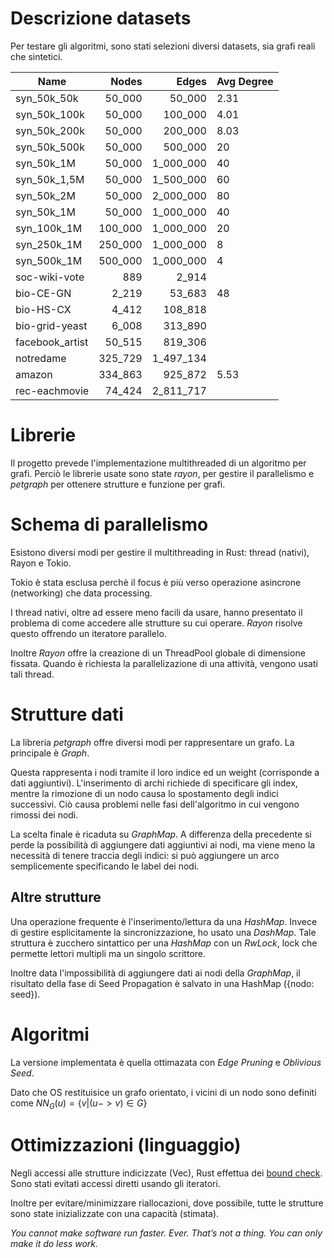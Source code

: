 # Descrizione datasets
Per testare gli algoritmi, sono stati selezioni diversi datasets, sia grafi reali che sintetici.

| Name            | Nodes    | Edges       | Avg Degree
| ----            | ----:    | ----:       | ---- 
| syn_50k_50k     | 50_000   | 50_000      | 2.31
| syn_50k_100k    | 50_000   | 100_000     | 4.01
| syn_50k_200k    | 50_000   | 200_000     | 8.03
| syn_50k_500k    | 50_000   | 500_000     | 20
| syn_50k_1M      | 50_000   | 1_000_000   | 40
| syn_50k_1,5M    | 50_000   | 1_500_000   | 60
| syn_50k_2M      | 50_000   | 2_000_000   | 80
| syn_50k_1M      | 50_000   | 1_000_000   | 40
| syn_100k_1M     | 100_000  | 1_000_000   | 20
| syn_250k_1M     | 250_000  | 1_000_000   | 8
| syn_500k_1M     | 500_000  | 1_000_000   | 4
| soc-wiki-vote   | 889      | 2_914       |
| bio-CE-GN       | 2_219    | 53_683      | 48
| bio-HS-CX       | 4_412    | 108_818     |
| bio-grid-yeast  | 6_008    | 313_890     |
| facebook_artist | 50_515   | 819_306     |
| notredame       | 325_729  | 1_497_134   |
| amazon          | 334_863  | 925_872     | 5.53
| rec-eachmovie   | 74_424   | 2_811_717   |





# Librerie
Il progetto prevede l'implementazione multithreaded di un algoritmo per grafi. 
Perciò le librerie usate sono state *rayon*, per gestire il parallelismo e *petgraph* per ottenere strutture e funzione per grafi.

# Schema di parallelismo
Esistono diversi modi per gestire il multithreading in Rust: thread (nativi), Rayon e Tokio.

Tokio è stata esclusa perchè il focus è più verso operazione asincrone (networking) che data processing.

I thread nativi, oltre ad essere meno facili da usare, hanno presentato il problema di come accedere alle strutture su cui operare. 
*Rayon* risolve questo offrendo un iteratore parallelo.


Inoltre *Rayon* offre la creazione di un ThreadPool globale di dimensione fissata. Quando è richiesta la parallelizazione di una attività, vengono usati tali thread.


# Strutture dati
La libreria *petgraph* offre diversi modi per rappresentare un grafo. La principale è *Graph*. 

Questa rappresenta i nodi tramite il loro indice ed un weight (corrisponde a dati aggiuntivi). L'inserimento di archi richiede di specificare gli index, mentre la rimozione di un nodo causa lo spostamento degli indici successivi. Ciò causa problemi nelle fasi dell'algoritmo in cui vengono rimossi dei nodi.

La scelta finale è ricaduta su *GraphMap*. A differenza della precedente si perde la possibilità di aggiungere dati aggiuntivi ai nodi, ma viene meno la necessità di tenere traccia degli indici: si può aggiungere un arco semplicemente specificando le label dei nodi. 




## Altre strutture
Una operazione frequente è l'inserimento/lettura da una *HashMap*. Invece di gestire esplicitamente la sincronizzazione, ho usato una *DashMap*. Tale struttura è zucchero sintattico per una *HashMap* con un *RwLock*, lock che permette lettori multipli ma un singolo scrittore.

Inoltre data l'impossibilità di aggiungere dati ai nodi della *GraphMap*, il risultato della fase di Seed Propagation è salvato in una HashMap ({nodo: seed}).


# Algoritmi
La versione implementata è quella ottimazata con *Edge Pruning* e *Oblivious Seed*.


Dato che OS restituisice un grafo orientato, i vicini di un nodo sono definiti come $NN_{G}(u) = \{v \vert (u -> v) \in G\}$


# Ottimizzazioni (linguaggio)
Negli accessi alle strutture indicizzate (Vec), Rust effettua dei [bound check](https://nnethercote.github.io/perf-book/bounds-checks.html). Sono stati evitati accessi diretti usando gli iteratori.

Inoltre per evitare/minimizzare riallocazioni, dove possibile, tutte le strutture sono state inizializzate con una capacità (stimata).








*You cannot make software run faster. Ever. That’s not a thing. You can only make it do less work.*